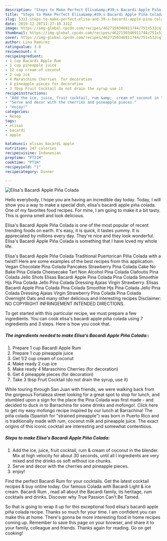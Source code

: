 ```yaml
---
description: "Steps to Make Perfect Elisa&amp;#39;s Bacardi Apple Piña Colada"
title: "Steps to Make Perfect Elisa&amp;#39;s Bacardi Apple Piña Colada"
slug: 5311-steps-to-make-perfect-elisa-and-39-s-bacardi-apple-pina-colada
date: 2019-12-28T12:27:10.331Z
image: https://img-global.cpcdn.com/recipes/4627150346911744/751x532cq70/elisas-bacardi-apple-pina-colada-recipe-main-photo.jpg
thumbnail: https://img-global.cpcdn.com/recipes/4627150346911744/751x532cq70/elisas-bacardi-apple-pina-colada-recipe-main-photo.jpg
cover: https://img-global.cpcdn.com/recipes/4627150346911744/751x532cq70/elisas-bacardi-apple-pina-colada-recipe-main-photo.jpg
author: Lina Ramirez
ratingvalue: 3.8
reviewcount: 8
recipeingredient:
- 1 cup Bacardi Apple Rum
- 1 cup pineapple juice
- 12 cup cream of coconut
- 2 cup ice
- 4 Maraschino Cherries  for decoration
- 4 pineapple pieces for decoration
- 3 tbsp Fruit Cocktail do not drain the syrup use it
recipeinstructions:
- "Add the ice, juice, fruit cocktail, rum &amp;  cream of coconut in the blender. Mix at high velocity for about 30 seconds, until all l ingredients are very mixed and the drinks os soft without ice chunks."
- "Serve and decor with the cherries and pineapple pieces."
- "enjoy!"
categories:
- Resep
tags:
- elisas
- bacardi
- apple

katakunci: elisas bacardi apple
nutrition: 247 calories
recipecuisine: Indonesian
preptime: "PT21M"
cooktime: "PT1H"
recipeyield: "1"
recipecategory: Dinner

---
```



![Elisa&#39;s Bacardi Apple Piña Colada](https://img-global.cpcdn.com/recipes/4627150346911744/751x532cq70/elisas-bacardi-apple-pina-colada-recipe-main-photo.jpg)

Hello everybody, I hope you are having an incredible day today. Today, I will show you a way to make a special dish, elisa&#39;s bacardi apple piña colada. One of my favorites food recipes. For mine, I am going to make it a bit tasty. This is gonna smell and look delicious.

Elisa&#39;s Bacardi Apple Piña Colada is one of the most popular of recent trending foods on earth. It's easy, it is quick, it tastes yummy. It is appreciated by millions every day. They're nice and they look wonderful. Elisa&#39;s Bacardi Apple Piña Colada is something that I have loved my whole life.

Elisa&#39;s Bacardi Apple Piña Colada Traditional Puertorican Piña Colada with a twist!! Here are some examples of the best recipes from this application: Vegan Chocolate Pina Colada Pancakes Strawberry Pina Colada Cake No Bake Pina Colada Cheesecake Tart Non Alcohol Pina Colada Clafoutis Pina Colada Jello Shots Elisas Bacardi Apple Pina Colada Pina Colada Smoothie Hjs Pina Colada Jello Pina Colada Dressing Ajaias Virgin Strawberry. Elisas Bacardi Apple Pina Colada Pina Colada Smoothie Hjs Pina Colada Jello Pina Colada Dressing Ajaias Virgin Strawberry Pina Colada Pina Colada Overnight Oats and many other delicious and interesting recipes Disclaimer: NO COPYRIGHT INFRINGEMENT INTENDED DIRECTIONS.


To get started with this particular recipe, we must prepare a few ingredients. You can cook elisa&#39;s bacardi apple piña colada using 7 ingredients and 3 steps. Here is how you cook that.

##### The ingredients needed to make Elisa&#39;s Bacardi Apple Piña Colada::

1. Prepare 1 cup Bacardi Apple Rum
1. Prepare 1 cup pineapple juice
1. Get 1/2 cup cream of coconut
1. Make ready 2 cup ice
1. Make ready 4 Maraschino Cherries  (for decoration)
1. Get 4 pineapple pieces (for decoration)
1. Take 3 tbsp Fruit Cocktail (do not drain the syrup, use it)


While touring through San Juan with friends, we were walking back from the gorgeous Fortaleza street looking for a great spot to stop for lunch, and stumbled upon a sign for the place the Pina Colada was first made - and decided to duck in to Barrachina for some drinks and mofongo!. Click here to get my easy mofongo recipe inspired by our lunch at Barrachina! The piña colada (Spanish for &#34;strained pineapple&#34;) was born in Puerto Rico and is traditionally made with rum, coconut milk and pineapple juice. The exact origins of this iconic cocktail are interesting and somewhat contentious. 

##### Steps to make Elisa&#39;s Bacardi Apple Piña Colada:

1. Add the ice, juice, fruit cocktail, rum &amp;  cream of coconut in the blender. Mix at high velocity for about 30 seconds, until all l ingredients are very mixed and the drinks os soft without ice chunks.
1. Serve and decor with the cherries and pineapple pieces.
1. enjoy!


Find the perfect Bacardí Rum for your cocktails. Get the latest cocktail recipes &amp; buy online today. Our famous Colada with Bacardi Light &amp; ice cream. Bacardi Rum , read all about the Bacardi family, its heritage, rum cocktails and drinks. Discover why True Passion Can&#39;t Be Tamed. 

So that is going to wrap it up for this exceptional food elisa&#39;s bacardi apple piña colada recipe. Thanks so much for your time. I am confident you can make this at home. There's gonna be more interesting food in home recipes coming up. Remember to save this page on your browser, and share it to your family, colleague and friends. Thanks again for reading. Go on get cooking!
